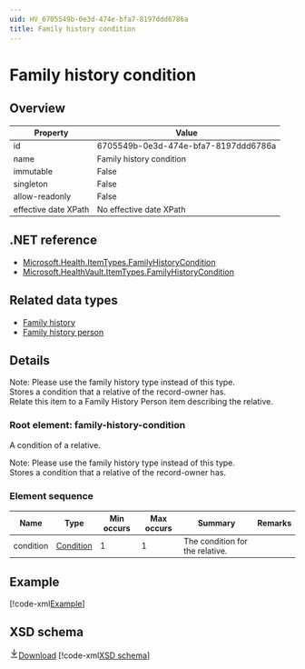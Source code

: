 ```yaml
---
uid: HV_6705549b-0e3d-474e-bfa7-8197ddd6786a
title: Family history condition
---
```


# Family history condition

## Overview

Property|Value
---|---
id|6705549b-0e3d-474e-bfa7-8197ddd6786a
name|Family history condition
immutable|False
singleton|False
allow-readonly|False
effective date XPath|No effective date XPath

## .NET reference
- [Microsoft.Health.ItemTypes.FamilyHistoryCondition](https://docs.microsoft.com/dotnet/api/microsoft.health.itemtypes.familyhistorycondition)
- [Microsoft.HealthVault.ItemTypes.FamilyHistoryCondition](https://docs.microsoft.com/dotnet/api/microsoft.healthvault.itemtypes.familyhistorycondition)

## Related data types

- [Family history](xref:HV_4a04fcc8-19c1-4d59-a8c7-2031a03f21de)
- [Family history person](xref:HV_cc23422c-4fba-4a23-b52a-c01d6cd53fdf)

## Details
Note: Please use the family history type instead of this type. <br /> Stores a condition that a relative of the record-owner has.<br /> Relate this item to a Family History Person item describing the relative.

<a name='family-history-condition'></a>

### Root element: family-history-condition

A condition of a relative.

Note: Please use the family history type instead of this type. <br /> Stores a condition that a relative of the record-owner has.

### Element sequence

Name|Type|Min occurs|Max occurs|Summary|Remarks
---|---|---|---|---|---
condition|[Condition](xref:HV_7ea7a1f9-880b-4bd4-b593-f5660f20eda8)|1|1|The condition for the relative.|

## Example
[!code-xml[Example](../sample-xml/6705549b-0e3d-474e-bfa7-8197ddd6786a.xml)]

## XSD schema
[![Download](/healthvault/images/download.png)Download](../xsd/family-history-condition.xsd)
[!code-xml[XSD schema](../xsd/family-history-condition.xsd)]
